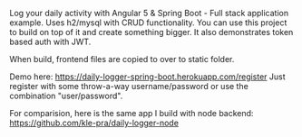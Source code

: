 Log your daily activity with Angular 5 & Spring Boot - Full stack application example. Uses h2/mysql with CRUD functionality. You can use this project to build on top of it and create something bigger. It also demonstrates token based auth with JWT.

When build, frontend files are copied to over to static folder.

Demo here: https://daily-logger-spring-boot.herokuapp.com/register
Just register with some throw-a-way username/password or use the combination "user/password".

For comparision, here is the same app I build with node backend: https://github.com/kle-pra/daily-logger-node